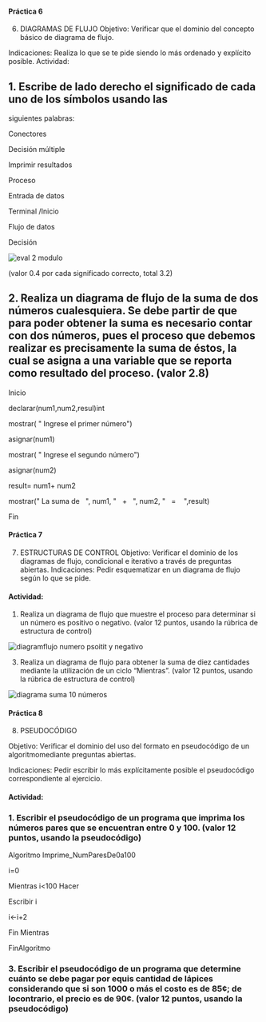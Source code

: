 #### Práctica 6
6. DIAGRAMAS DE FLUJO
Objetivo: Verificar que el dominio del concepto básico de diagrama de flujo.

Indicaciones: Realiza lo que se te pide siendo lo más ordenado y explícito posible.
Actividad:

 ## 1. Escribe de lado derecho el significado de cada uno de los símbolos usando las
  siguientes palabras: 
  
  Conectores
  
  Decisión múltiple
  
  Imprimir resultados
  
  Proceso
  
  Entrada de datos
  
  Terminal /Inicio
  
  Flujo de datos
  
  Decisión
  
  
  
 ![eval 2 modulo](https://user-images.githubusercontent.com/104279978/168451675-7568b431-cbb9-4e13-8197-95cd4db78354.png)


  
  (valor 0.4 por cada significado correcto, total 3.2)
  
  ## 2. Realiza un diagrama de flujo de la suma de dos números cualesquiera. Se debe partir de que para poder obtener la suma es necesario contar con dos números, pues el proceso que debemos realizar es precisamente la suma de éstos, la cual se asigna a una variable que se reporta como resultado del proceso. (valor 2.8)
    
    
Inicio

declarar(num1,num2,resul)int

mostrar( " Ingrese el primer número")

asignar(num1)

mostrar( " Ingrese el segundo número")

asignar(num2)

result= num1+ num2

mostrar(" La suma de   ", num1, "   +   ", num2, "   =    ",result)

Fin    
    
    
    
 #### Práctica 7
7. ESTRUCTURAS DE CONTROL
Objetivo: Verificar el dominio de los diagramas de flujo, condicional e iterativo a través de preguntas abiertas.
Indicaciones: Pedir esquematizar en un diagrama de flujo según lo que se pide.




#### Actividad:
  1. Realiza un diagrama de flujo que muestre el proceso para determinar si un número es positivo o negativo. (valor 12 puntos, usando la rúbrica de estructura de control)


![diagramflujo numero psoitit y negativo](https://user-images.githubusercontent.com/104279978/168942502-d48b6e51-6b80-4198-b4b8-573dc57fe25c.png)





  3. Realiza un diagrama de flujo para obtener la suma de diez cantidades mediante la utilización de un ciclo “Mientras”. (valor 12 puntos, usando la rúbrica de estructura de
control)



![diagrama suma 10 números ](https://user-images.githubusercontent.com/104279978/168944723-183d8893-ce07-4554-93be-ad3506fa3773.png)






#### Práctica 8
8. PSEUDOCÓDIGO

Objetivo: Verificar el dominio del uso del formato en pseudocódigo de un algoritmomediante preguntas abiertas.

Indicaciones: Pedir escribir lo más explícitamente posible el pseudocódigo correspondiente al ejercicio.

#### Actividad:

###  1. Escribir el pseudocódigo de un programa que imprima los números pares que se encuentran entre 0 y 100. (valor 12 puntos, usando la pseudocódigo)




Algoritmo Imprime_NumParesDe0a100

i=0
 
Mientras i<100 Hacer
		
Escribir i
  
i<-i+2

Fin Mientras
	
FinAlgoritmo





 ### 3. Escribir el pseudocódigo de un programa que determine cuánto se debe pagar por equis cantidad de lápices considerando que si son 1000 o más el costo es de 85¢; de locontrario, el precio es de 90¢. (valor 12 puntos, usando la pseudocódigo)
